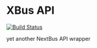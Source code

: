 # XBus API

[![Build Status](https://travis-ci.org/idewz/xbus-api.svg?branch=master)](https://travis-ci.org/idewz/xbus-api)

yet another NextBus API wrapper
